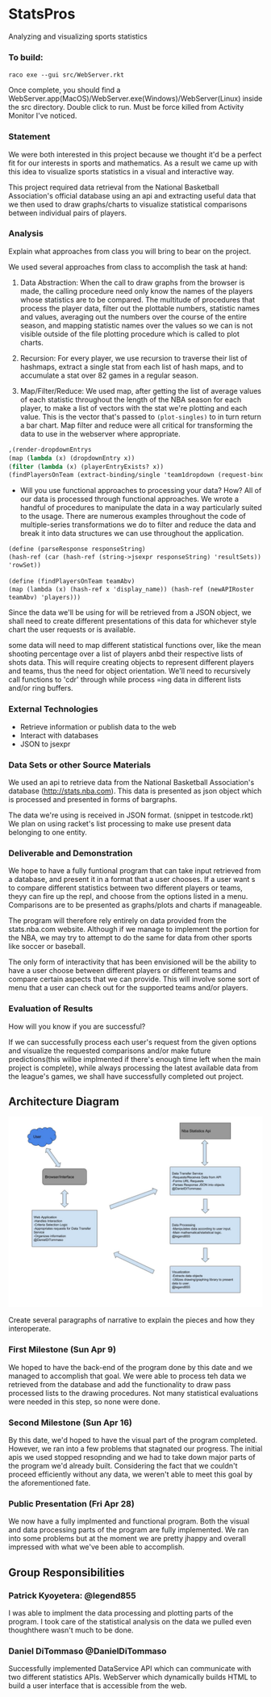 
# StatsPros
Analyzing and visualizing sports statistics

### To build:
```
raco exe --gui src/WebServer.rkt
```
Once complete, you should find a WebServer.app(MacOS)/WebServer.exe(Windows)/WebServer(Linux) inside the src directory.
Double click to run. Must be force killed from Activity Monitor I've noticed.
### Statement
<!--- Describe your project. Why is it interesting? Why is it interesting to you personally? What do you hope to learn? --->

We were both interested in this project because we thought it'd be a perfect fit for our interests in sports and mathematics. As a result we came up with this idea to visualize sports statistics in a visual and interactive way. 

This project required data retrieval from the National Basketball Association's official database using an api and extracting useful data that we then used to draw graphs/charts to visualize statistical comparisons between individual pairs of players.


### Analysis
Explain what approaches from class you will bring to bear on the project.

We used several approaches from class to accomplish the task at hand:
1. Data Abstraction: When the call to draw graphs from the browser is made, the calling procedure need only know the names of the players whose statistics are to be compared. The multitude of procedures that process the player data, filter out the plottable numbers, statistic names and values, averaging out the numbers over the course of the entire season, and mapping statistic names over the values so we can  is not visible outside of the file plotting procedure which is called to plot charts.
2. Recursion: For every player, we use recursion to traverse their list of hashmaps, extract a single stat from each list of hash maps, and to accumulate a stat over 82 games in a regular season.

3. Map/Filter/Reduce: We used map, after getting the list of average values of each statistic throughout the length of the NBA season for each player, to make a list of vectors with the stat we're plotting and each value. This is the vector that's passed to `(plot-singles)` to in turn return a bar chart. Map filter and reduce were all critical for transforming the data to use in the webserver where appropriate.
```scheme
,(render-dropdownEntrys
(map (lambda (x) (dropdownEntry x))
(filter (lambda (x) (playerEntryExists? x))
(findPlayersOnTeam (extract-binding/single 'team1dropdown (request-bindings request)))))
```
- Will you use functional approaches to processing your data? How?
 All of our data is processed through functional approaches. We wrote a handful of procedures to manipulate the data in a way particularly suited to the usage. There are numerous examples throughout the code of multiple-series transformations we do to filter and reduce the data and break it into data structures we can use throughout the application. 

```
(define (parseResponse responseString)
(hash-ref (car (hash-ref (string->jsexpr responseString) 'resultSets)) 'rowSet))

(define (findPlayersOnTeam teamAbv)
(map (lambda (x) (hash-ref x 'display_name)) (hash-ref (newAPIRoster teamAbv) 'players)))
```

<!---

- Will you use state-modification approaches? How? (If so, this should be encapsulated within objects. `set!` pretty much should only exist inside an object.)
- Will you build an expression evaluator, like we did in the symbolic differentatior and the metacircular evaluator?
- Will you use lazy evaluation approaches?
--->
Since the data we'll be using for will be retrieved from a JSON object, we shall need to create different presentations of this data for whichever style chart the user requests or is available. 

some data will need to map different statistical functions over, like the mean shooting percentage over a list of players anbd their respective lists of shots data. This will require creating objects to represent different players and teams, thus the need for object orientation.
We'll need to recursively call functions to 'cdr' through while process =ing data in different lists and/or ring buffers.
<!---
The idea here is to identify what ideas from the class you will use in carrying out your project. 

**Your project will be graded, in part, by the extent to which you adopt approaches from the course into your implementation, _and_ your discussion about this.**
--->

### External Technologies

- Retrieve information or publish data to the web 
- Interact with databases
- JSON to jsexpr

### Data Sets or other Source Materials
We used an api to retrieve data from the National Basketball Association's database (http://stats.nba.com). This data is presented as json object which is processed and presented in forms of bargraphs. 

<!--- How will you convert your data into a form usable for your project?   --->

The data we're using is received in JSON format. (snippet in testcode.rkt) We plan on using racket's list processing to make use present data belonging to one entity. 


### Deliverable and Demonstration

We hope to have a fully funtional program that can take input retrieved from a database, and present it in a format that a user chooses. If a user want s to compare different statistics between two different players or teams, theyy can fire up the repl, and choose from the options listed in a menu. Comparisons are to be presented as graphs/plots and charts if manageable. 

The program will therefore rely entirely on data provided from the stats.nba.com website. Although if we manage to 
 implement the portion for the NBA, we may try to attempt to do the same for data from other sports like soccer or baseball. 

The only form of interactivity that has been envisioned will be the ability to have a user choose between different players or different teams and compare certain aspects that we can provide. 
This will involve some sort of menu that a user can check out for the supported teams and/or players.

<!---
Explain exactly what you'll have at the end. What will it be able to do at the live demo?

What exactly will you produce at the end of the project? A piece of software, yes, but what will it do? Here are some questions to think about (and answer depending on your application).

Will it run on some data, like batch mode? Will you present some analytical results of the processing? How can it be re-run on different source data?

Will it be interactive? Can you show it working? This project involves a live demo, so interactivity is good.
--->
### Evaluation of Results
How will you know if you are successful? 
<!-- If you include some kind of _quantitative analysis,_ that would be good.--->

If we can successfully process each user's request from the given options and visualize the requested comparisons and/or make future predictions(this willbe implmented if there's enough time left when the main project is complete), while always processing the latest available data from the league's games, we shall have successfully completed out project.

## Architecture Diagram
![Alt text](/resources/ArchDiag.jpg?raw=true)

Create several paragraphs of narrative to explain the pieces and how they interoperate.

### First Milestone (Sun Apr 9)
We hoped to have the back-end of the program done by this date and we managed to accomplish that goal. We were able to process teh data we retrieved from the database and add the functionality to draw pass processed lists to the drawing procedures. Not many statistical evaluations were needed in this step, so none were done.

### Second Milestone (Sun Apr 16)
By this date, we'd hoped to have the visual part of the program completed. However, we ran into a few problems that stagnated our progress. The initial apis we used stopped resopnding and we had to take down major parts of the program we'd already built. Considering the fact that we couldn't proceed efficiently without any data, we weren't able to meet this goal by the aforementioned fate. 

### Public Presentation (Fri Apr 28)
We now have a fully implmented and functional program. Both the visual and data processing parts of the program are fully implemented. We ran into some problems but at the moment we are pretty jhappy and overall impressed with what we've been able to accomplish.

## Group Responsibilities
<!--- Here each group member gets a section where they, as an individual, detail what they are responsible for in this project. Each group member writes their own Responsibility section. Include the milestones and final deliverable. --->

<!--- Please use Github properly: each individual must make the edits to this file representing their own section of work--->
<!---
**Additional instructions for teams of three:** 
* Remember that you must have prior written permission to work in groups of three (specifically, an approved `FP3` team declaration submission).
* The team must nominate a lead. This person is primarily responsible for code integration. This work may be shared, but the team lead has default responsibility.
* The team lead has full partner implementation responsibilities also.
* Identify who is team lead.

In the headings below, replace the silly names and GitHub handles with your actual ones.
--->
### Patrick Kyoyetera: @legend855
I was able to implment the data processing and plotting parts of the program. I took care of the statistical analysis on the data we pulled even thoughthere wasn't much to be done.


### Daniel DiTommaso @DanielDiTommaso
Successfully implemented DataService API which can communicate with two different statistics APIs. WebServer which dynamically builds HTML to build a user interface that is accessible from the web. 
